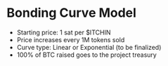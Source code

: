# Bonding Curve Model

- Starting price: 1 sat per $ITCHIN
- Price increases every 1M tokens sold
- Curve type: Linear or Exponential (to be finalized)
- 100% of BTC raised goes to the project treasury

